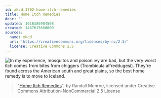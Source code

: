 ```yaml
---
id: xkcd.1702-home-itch-remedies
title: Home Itch Remedies
desc: ''
updated: 1616186984508
created: 1467615600000
sources:
  name: xkcd
  url: 'https://creativecommons.org/licenses/by-nc/2.5/'
  license: Creative Commons 2.5
---
```

![In my experience, mosquitos and poison ivy are bad, but the very worst itch comes from bites from chiggers (Trombicula alfreddugesi). They're found across the American south and great plains, so the best home remedy is to move to Iceland.](https://imgs.xkcd.com/comics/home_itch_remedies.png)
> "[Home Itch Remedies](https://xkcd.com/1702/)", by Randall Munroe, licensed under Creative Commons Attribution-NonCommercial 2.5 License

